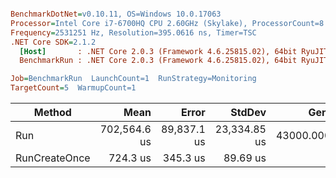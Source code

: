``` ini

BenchmarkDotNet=v0.10.11, OS=Windows 10.0.17063
Processor=Intel Core i7-6700HQ CPU 2.60GHz (Skylake), ProcessorCount=8
Frequency=2531251 Hz, Resolution=395.0616 ns, Timer=TSC
.NET Core SDK=2.1.2
  [Host]       : .NET Core 2.0.3 (Framework 4.6.25815.02), 64bit RyuJIT
  BenchmarkRun : .NET Core 2.0.3 (Framework 4.6.25815.02), 64bit RyuJIT

Job=BenchmarkRun  LaunchCount=1  RunStrategy=Monitoring  
TargetCount=5  WarmupCount=1  

```
|        Method |         Mean |       Error |       StdDev |      Gen 0 |    Allocated |
|-------------- |-------------:|------------:|-------------:|-----------:|-------------:|
|           Run | 702,564.6 us | 89,837.1 us | 23,334.85 us | 43000.0000 | 133634.66 KB |
| RunCreateOnce |     724.3 us |    345.3 us |     89.69 us |          - |      6.56 KB |
